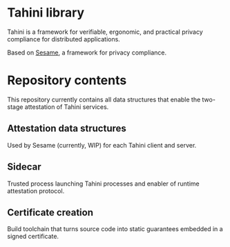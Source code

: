 # Tahini library

Tahini is a framework for verifiable, ergonomic, and practical privacy compliance for distributed applications.

Based on [Sesame](https://github.com/brownsys/Sesame), a framework for privacy compliance.

# Repository contents

This repository currently contains all data structures that enable the two-stage attestation of Tahini services.

## Attestation data structures 
Used by Sesame (currently, WIP) for each Tahini client and server.

## Sidecar
Trusted process launching Tahini processes and enabler of runtime attestation protocol.

## Certificate creation
Build toolchain that turns source code into static guarantees embedded in a signed certificate.
